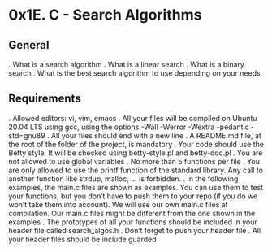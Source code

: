 # 0x1E. C - Search Algorithms
## General
. What is a search algorithm
. What is a linear search
. What is a binary search
. What is the best search algorithm to use depending on your needs
## Requirements
. Allowed editors: vi, vim, emacs
. All your files will be compiled on Ubuntu 20.04 LTS using gcc, using the options -Wall -Werror -Wextra -pedantic -std=gnu89
. All your files should end with a new line
. A README.md file, at the root of the folder of the project, is mandatory
. Your code should use the Betty style. It will be checked using betty-style.pl and betty-doc.pl
. You are not allowed to use global variables
. No more than 5 functions per file
. You are only allowed to use the printf function of the standard library. Any call to another function like strdup, malloc, … is forbidden.
. In the following examples, the main.c files are shown as examples. You can use them to test your functions, but you don’t have to push them to your repo (if you do we won’t take them into account). We will use our own main.c files at compilation. Our main.c files might be different from the one shown in the examples
. The prototypes of all your functions should be included in your header file called search_algos.h
. Don’t forget to push your header file 
. All your header files should be include guarded
